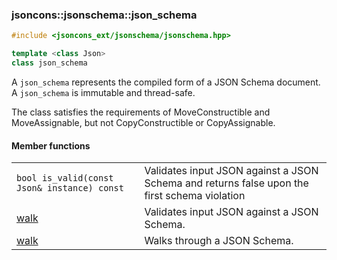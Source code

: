 ### jsoncons::jsonschema::json_schema

```cpp
#include <jsoncons_ext/jsonschema/jsonschema.hpp>

template <class Json>
class json_schema
```

A `json_schema` represents the compiled form of a JSON Schema document.
A `json_schema` is immutable and thread-safe.

The class satisfies the requirements of MoveConstructible and MoveAssignable, but not CopyConstructible or CopyAssignable.

#### Member functions

<table border="0">
  <tr>
    <td><code>bool is_valid(const Json& instance) const</code></td>
    <td>Validates input JSON against a JSON Schema and returns false upon the 
first schema violation</td> 
  </tr>
  <tr>
    <td><a href="json_schema/validate.md">walk</a></td>
    <td>Validates input JSON against a JSON Schema.</td> 
  </tr>
  <tr>
    <td><a href="json_schema/walk.md">walk</a></td>
    <td>Walks through a JSON Schema.</td> 
  </tr>
</table>
